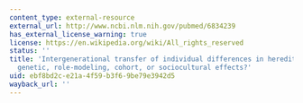 ```yaml
---
content_type: external-resource
external_url: http://www.ncbi.nlm.nih.gov/pubmed/6834239
has_external_license_warning: true
license: https://en.wikipedia.org/wiki/All_rights_reserved
status: ''
title: 'Intergenerational transfer of individual differences in hereditary monarchs:
  genetic, role-modeling, cohort, or sociocultural effects?'
uid: ebf8bd2c-e21a-4f59-b3f6-9be79e3942d5
wayback_url: ''
---
```

